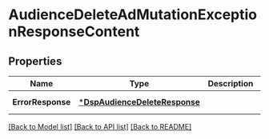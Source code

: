 # AudienceDeleteAdMutationExceptionResponseContent

## Properties
Name | Type | Description | Notes
------------ | ------------- | ------------- | -------------
**ErrorResponse** | [***DspAudienceDeleteResponse**](DspAudienceDeleteResponse.md) |  | [default to null]

[[Back to Model list]](../README.md#documentation-for-models) [[Back to API list]](../README.md#documentation-for-api-endpoints) [[Back to README]](../README.md)

